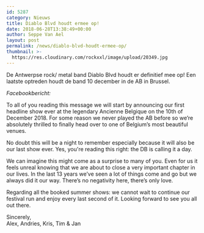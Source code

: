 ```yaml
---
id: 5287
category: Nieuws
title: Diablo Blvd houdt ermee op!
date: 2018-06-28T13:38:49+00:00
author: Seppe Van Ael
layout: post
permalink: /news/diablo-blvd-houdt-ermee-op/
thumbnail: >-
  https://res.cloudinary.com/rockxxl/image/upload/20349.jpg
---
```

De Antwerpse rock/ metal band Diablo Blvd houdt er definitief mee op! Een laatste optreden houdt de band 10 december in de AB in Brussel.

_Facebookbericht:_
  
To all of you reading this message we will start by announcing our first headline show ever at the legendary Ancienne Belgique on the 10th of December 2018. For some reason we never played the AB before so we’re absolutely thrilled to finally head over to one of Belgium’s most beautiful venues.

No doubt this will be a night to remember especially because it will also be our last show ever. Yes, you're reading this right: <span class="text_exposed_show">the DB is calling it a day.</span>

<div class="text_exposed_show">
  <p>
    We can imagine this might come as a surprise to many of you. Even for us it feels unreal knowing that we are about to close a very important chapter in our lives. In the last 13 years we’ve seen a lot of things come and go but we always did it our way. There’s no negativity here, there’s only love.
  </p>
  
  <p>
    Regarding all the booked summer shows: we cannot wait to continue our festival run and enjoy every last second of it. Looking forward to see you all out there.
  </p>
  
  <p>
    Sincerely,<br /> Alex, Andries, Kris, Tim & Jan
  </p>
</div>
